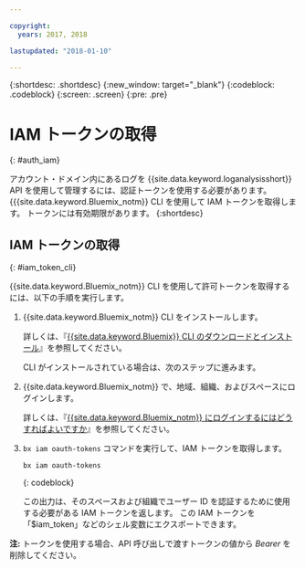 ```yaml
---

copyright:
  years: 2017, 2018

lastupdated: "2018-01-10"

---
```



{:shortdesc: .shortdesc}
{:new_window: target="_blank"}
{:codeblock: .codeblock}
{:screen: .screen}
{:pre: .pre}


# IAM トークンの取得
{: #auth_iam}

アカウント・ドメイン内にあるログを {{site.data.keyword.loganalysisshort}} API を使用して管理するには、認証トークンを使用する必要があります。 {{{site.data.keyword.Bluemix_notm}} CLI を使用して IAM トークンを取得します。 トークンには有効期限があります。 
{:shortdesc}


## IAM トークンの取得
{: #iam_token_cli}

{{site.data.keyword.Bluemix_notm}} CLI を使用して許可トークンを取得するには、以下の手順を実行します。

1. {{site.data.keyword.Bluemix_notm}} CLI をインストールします。

   詳しくは、『[{{site.data.keyword.Bluemix}} CLI のダウンロードとインストール](/docs/cli/reference/bluemix_cli/download_cli.html#download_install)』を参照してください。
   
   CLI がインストールされている場合は、次のステップに進みます。
    
2. {{site.data.keyword.Bluemix_notm}} で、地域、組織、およびスペースにログインします。 

    詳しくは、『[{{site.data.keyword.Bluemix_notm}} にログインするにはどうすればよいですか](/docs/services/CloudLogAnalysis/qa/cli_qa.html#login)』を参照してください。
	
3. `bx iam oauth-tokens` コマンドを実行して、IAM トークンを取得します。

    ```
	bx iam oauth-tokens
	```
	{: codeblock}
	
	この出力は、そのスペースおよび組織でユーザー ID を認証するために使用する必要がある IAM トークンを返します。 この IAM トークンを「$iam_token」などのシェル変数にエクスポートできます。



**注:** トークンを使用する場合、API 呼び出しで渡すトークンの値から *Bearer* を削除してください。

